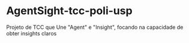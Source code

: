 # AgentSight-tcc-poli-usp

Projeto de TCC que Une "Agent" e "Insight", focando na capacidade de obter insights claros
